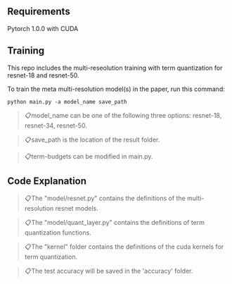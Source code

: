 ## Requirements

Pytorch 1.0.0 with CUDA

## Training
This repo includes the multi-reseolution training with term quantization for resnet-18 and resnet-50. 

To train the meta multi-resolution model(s) in the paper, run this command:

```train
python main.py -a model_name save_path
```

> 📋model_name can be one of the following three options: resnet-18, resnet-34, resnet-50.

> 📋save_path is the location of the result folder.

> 📋term-budgets can be modified in main.py.

## Code Explanation

> 📋The "model/resnet.py" contains the definitions of the multi-resolution resnet models.

> 📋The "model/quant_layer.py" contains the definitions of term quantization functions.

> 📋The "kernel" folder contains the definitions of the cuda kernels for term quantization.

> 📋The test accuracy will be saved in the 'accuracy' folder.
